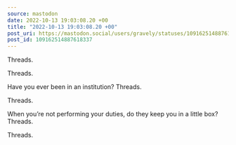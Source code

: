 ```yaml
---
source: mastodon
date: 2022-10-13 19:03:08.20 +00
title: "2022-10-13 19:03:08.20 +00"
post_uri: https://mastodon.social/users/gravely/statuses/109162514887618337
post_id: 109162514887618337
---
```

Threads.

Threads.

Have you ever been in an institution? Threads.

Threads.

When you’re not performing your duties, do they keep you in a little box? Threads.

Threads.


